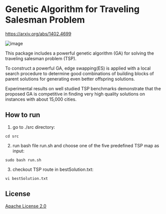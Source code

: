 # Genetic Algorithm for Traveling Salesman Problem

https://arxiv.org/abs/1402.4699

![image](https://user-images.githubusercontent.com/2340878/122631117-f67feb80-d07d-11eb-81cb-a2f8648291ef.png)

This package includes a powerful genetic algorithm (GA) for solving the traveling salesman problem (TSP).

To construct a powerful GA, edge swapping(ES) is applied with a local search procedure to determine good combinations of building blocks of parent solutions for generating even better offspring solutions.

Experimental results on well studied TSP benchmarks demonstrate that the proposed GA is competitive in finding very high quality solutions on instances with about 15,000 cities.

## How to run

1. go to ./src directory:
```
cd src
```
2. run bash file run.sh and choose one of the five predefined TSP map as input:
```
sudo bash run.sh
```
3. checkout TSP route in bestSolution.txt:
```
vi bestSolution.txt
```
## License

[Apache License 2.0](LICENSE)
